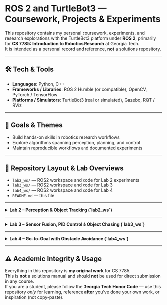 # ROS 2 and TurtleBot3 — Coursework, Projects & Experiments

This repository contains my personal coursework, experiments, and research explorations with the TurtleBot3 platform under **ROS 2**, primarily for **CS 7785: Introduction to Robotics Research** at Georgia Tech.  
It is intended as a personal record and reference, **not** a solutions repository.

---

## 🛠️ Tech & Tools

- **Languages**: Python, C++
- **Frameworks / Libraries**: ROS 2 Humble (or compatible), OpenCV, PyTorch / TensorFlow  
- **Platforms / Simulators**: TurtleBot3 (real or simulated), Gazebo, RQT / RViz

---

## 🚀 Goals & Themes

- Build hands-on skills in robotics research workflows  
- Explore algorithms spanning perception, planning, and control  
- Maintain reproducible workflows and documented experiments  

---

## 📂 Repository Layout & Lab Overviews

- `lab2_ws/` — ROS2 workspace and code for Lab 2 experiments  
- `lab3_ws/` — ROS2 workspace and code for Lab 3  
- `lab4_ws/` — ROS2 workspace and code for Lab 4  
- `README.md` — this file  

---

<details>
<summary><b>Lab 2 – Perception & Object Tracking (`lab2_ws`)</b></summary>

**Purpose**: Set up a ROS2 perception pipeline to detect and track a colored object, publish detection outputs, and link to simple robot motion.

**Key files and modules:**
- `find_object.py` — Subscribes to an image topic, applies HSV thresholding and contour detection, and publishes both processed images and object coordinates.  
- `rotate_robot.py` — Publishes `Twist` commands to `/cmd_vel` to rotate the robot for verification.  
- Launch/config files — Bring up camera, perception, and control nodes with adjustable thresholds.

</details>

---

<details>
<summary><b>Lab 3 – Sensor Fusion, PID Control & Object Chasing (`lab3_ws`)</b></summary>

**Purpose**: Combine camera and LIDAR sensing for a closed-loop control system that chases a detected object.  

**Key files and modules:**
- **Vision / Detection Node** — Extracts the angular bearing of a tracked object.  
- **Range / Scan Node** — Processes `/scan` data to determine object distance.  
- **Chasing Controller** — Implements cascaded PIDs for angular and distance control, publishing `Twist` messages to `/cmd_vel`.  
- Launch/config files — Integrate all nodes with tuned parameters for stability and response.

</details>

---

<details>
<summary><b>Lab 4 – Go-to-Goal with Obstacle Avoidance (`lab4_ws`)</b></summary>

**Purpose**: Develop autonomous navigation behaviors using odometry and LIDAR data to reach a goal position while avoiding obstacles.

**Key files and modules:**
- `get_object_range.py` — Subscribes to `/scan`, detects nearby obstacles, and publishes a vector to the closest object as `/obstacle_vector` (`geometry_msgs/Vector3`).  
- `go_to_goal.py` — Subscribes to `/odom` and `/obstacle_vector`, computes velocity commands for goal-directed navigation with reactive obstacle avoidance, and publishes `/cmd_vel` (`geometry_msgs/Twist`).  
- `turtlebot3_bringup.launch.py` — Initializes onboard drivers and sensors, including `/scan` and `/odom` publishers.  
- Launch configuration — Integrates all nodes into a single pipeline for autonomous navigation.  
- See the `lab4_ws/README.md` for the full computational diagram.

</details>

---

## ⚠️ Academic Integrity & Usage

Everything in this repository is **my original work** for CS 7785.  
This is **not** a solutions manual and should **not** be used for direct submission in any course.  
If you are a student, please follow the **Georgia Tech Honor Code** — use this repository *only* for learning, reference **after** you’ve done your own work, or inspiration (not copy-paste).
